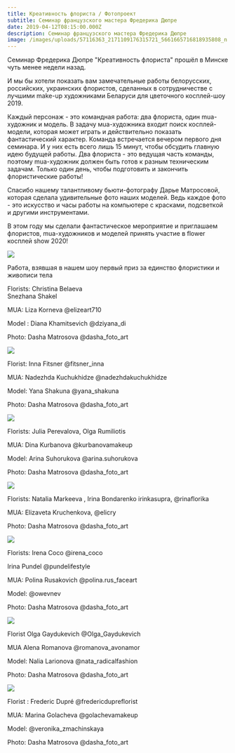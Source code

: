 ```yaml
---
title: Креативность флориста / Фотопроект
subtitle: Семинар французского мастера Фредерика Дюпре
date: 2019-04-12T08:15:00.000Z
description: Семинар французского мастера Фредерика Дюпре
image: /images/uploads/57116363_2171109176315721_5661665716818935808_n.jpg
---
```

Семинар Фредерика Дюпре "Креативность флориста" прошёл в Минске чуть менее недели назад.

И мы бы хотели показать вам замечательные работы белорусских, российских, украинских флористов, сделанных в сотрудничестве с лучшими make-up художниками Беларуси для цветочного косплей-шоу 2019. 

Каждый персонаж - это командная работа: два флориста, один mua-художник и модель. В задачу мua-художника входит поиск косплей-модели, которая может играть и действительно показать фантастический характер. Команда встречается вечером первого дня семинара. И у них есть всего лишь 15 минут, чтобы обсудить главную идею будущей работы. Два флориста - это ведущая часть команды, поэтому mua-художник должен быть готов к разным техническим задачам. Только один день, чтобы подготовить и закончить флористические работы!

Спасибо нашему талантливому бьюти-фотографу Дарье Матросовой, которая сделала удивительные фото наших моделей. Ведь каждое фото - это искусство и часы работы на компьютере с красками, подсветкой и другими инструментами.

В этом году мы сделали фантастическое мероприятие и приглашаем флористов, mua-художников и моделей принять участие в flower косплей show 2020!

![](/images/uploads/62962342_2276722405754397_3109175968590200832_n.jpg)

Работа, взявшая в нашем шоу первый приз за единство флористики и живописи тела

Florists: Christina Belaeva\
Snezhana Shakel

MUA: Liza Korneva @elizeart710

Model : Diana Khamitsevich @dziyana_di

Photo: Dasha Matrosova @dasha_foto_art

![](/images/uploads/64234061_2276722575754380_979215550934679552_n.jpg)

Florist: Inna Fitsner @fitsner_inna

MUA: Nadezhda Kuchukhidze @nadezhdakuchukhidze

Model: Yana Shakuna @yana_shakuna

Photo: Dasha Matrosova @dasha_foto_art

![](/images/uploads/64550974_2276743939085577_3300368692629471232_n.jpg)

Florists: Julia Perevalova, Olga Rumiliotis

MUA: Dina Kurbanova @kurbanovamakeup

Model: Arina Suhorukova @arina.suhorukova

Photo: Dasha Matrosova @dasha_foto_art

![](/images/uploads/64653308_2276730492420255_9139455020205342720_n.jpg)

Florists: Natalia Markeeva , Irina Bondarenko irinkasupra, @rinaflorika

MUA: Elizaveta Kruchenkova, @elicry

Photo: Dasha Matrosova @dasha_foto_art

![](/images/uploads/64666596_2276722675754370_7562827372576112640_n.jpg)

Florists: Irena Coco @irena_coco

Irina Pundel @pundelifestyle

MUA: Polina Rusakovich @polina.rus_faceart

Model: @owevnev

Photo: Dasha Matrosova @dasha_foto_art

![](/images/uploads/64675052_2276729802420324_3756940221753589760_n.jpg)

Florist Olga Gaydukevich @Olga_Gaydukevich

MUA Alena Romanova @romanova_avonamor

Model: Nalia Larionova @nata_radicalfashion

Photo: Dasha Matrosova @dasha_foto_art

![](/images/uploads/65016338_2276728845753753_8638544868647370752_n.jpg)

Florist : Frederic Dupré @fredericdupreflorist

MUA: Marina Golacheva @golachevamakeup

Model: @veronika_zmachinskaya

Photo: Dasha Matrosova @dasha_foto_art

